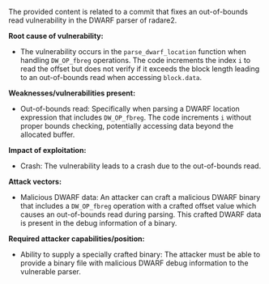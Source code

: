The provided content is related to a commit that fixes an out-of-bounds read vulnerability in the DWARF parser of radare2.

**Root cause of vulnerability:**
- The vulnerability occurs in the `parse_dwarf_location` function when handling `DW_OP_fbreg` operations. The code increments the index `i` to read the offset but does not verify if it exceeds the block length leading to an out-of-bounds read when accessing `block.data`.

**Weaknesses/vulnerabilities present:**
- Out-of-bounds read: Specifically when parsing a DWARF location expression that includes `DW_OP_fbreg`. The code increments `i` without proper bounds checking, potentially accessing data beyond the allocated buffer.

**Impact of exploitation:**
- Crash: The vulnerability leads to a crash due to the out-of-bounds read.

**Attack vectors:**
- Malicious DWARF data: An attacker can craft a malicious DWARF binary that includes a `DW_OP_fbreg` operation with a crafted offset value which causes an out-of-bounds read during parsing. This crafted DWARF data is present in the debug information of a binary.

**Required attacker capabilities/position:**
- Ability to supply a specially crafted binary: The attacker must be able to provide a binary file with malicious DWARF debug information to the vulnerable parser.